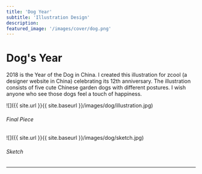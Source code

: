 ```yaml
---
title: 'Dog Year'
subtitle: 'Illustration Design'
description: 
featured_image: '/images/cover/dog.png'
---
```


# Dog's Year
2018 is the Year of the Dog in China. 
I created this illustration for zcool (a designer website in China) celebrating its 12th anniversary. 
The illustration consists of five cute Chinese garden dogs with different postures. 
I wish anyone who see those dogs feel a touch of happiness.

![]({{ site.url }}{{ site.baseurl }}/images/dog/illustration.jpg)
###### Final Piece
![]({{ site.url }}{{ site.baseurl }}/images/dog/sketch.jpg)
###### Sketch

---